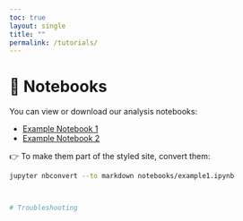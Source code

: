 ```yaml
---
toc: true
layout: single
title: ""
permalink: /tutorials/
---
```


# 📓 Notebooks

You can view or download our analysis notebooks:

- [Example Notebook 1](../notebooks/example1.ipynb)
- [Example Notebook 2](../notebooks/example2.ipynb)

👉 To make them part of the styled site, convert them:
```bash
jupyter nbconvert --to markdown notebooks/example1.ipynb



# Troubleshooting